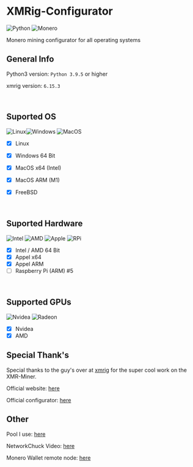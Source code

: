 # XMRig-Configurator
<img src="https://img.shields.io/badge/python-%2314354C.svg?style=for-the-badge&amp;logo=python&amp;logoColor=white" alt="Python"> <img src="https://img.shields.io/badge/monero-FF6600?style=for-the-badge&logo=monero&logoColor=white" alt="Monero">

Monero mining configurator for all operating systems

## General Info
Python3 version: ```Python 3.9.5``` or higher

xmrig version: ```6.15.3```

<br>

## Suported OS
<img src="https://img.shields.io/badge/Linux-FCC624?style=for-the-badge&logo=linux&logoColor=black" alt="Linux"><img src="https://img.shields.io/badge/Windows-0078D6?style=for-the-badge&logo=windows&logoColor=white" alt="Windows"> <img src="https://img.shields.io/badge/mac%20os-000000?style=for-the-badge&logo=apple&logoColor=white" alt="MacOS">

- [x] Linux 
- [x] Windows 64 Bit
- [x] MacOS x64 (Intel)
- [x] MacOS ARM (M1)
- [x] FreeBSD


<br>

## Suported Hardware
<img src="https://img.shields.io/badge/Intel-Core_i9_10th-0071C5?style=for-the-badge&logo=intel&logoColor=white" alt="Intel"> <img src="https://img.shields.io/badge/AMD-Ryzen_7_3800X-ED1C24?style=for-the-badge&logo=amd&logoColor=white" alt="AMD"> <img src="https://img.shields.io/badge/Apple-laptop-999999?style=for-the-badge&logo=apple&logoColor=white" alt="Apple"> <img src="https://img.shields.io/badge/Raspberry%20Pi-A22846?style=for-the-badge&logo=Raspberry%20Pi&logoColor=white" alt="RPi">

- [x] Intel / AMD 64 Bit
- [x] Appel x64
- [x] Appel ARM 
- [ ] Raspberry Pi (ARM) #5

<br>

## Supported GPUs
<img src="https://img.shields.io/badge/NVIDIA-GTX1650-76B900?style=for-the-badge&logo=nvidia&logoColor=white" alt="Nvidea"> <img src="https://img.shields.io/badge/AMD-Radeon_RX_5500-ED1C24?style=for-the-badge&logo=amd&logoColor=white" alt="Radeon">

- [x] Nvidea
- [x] AMD 

## Special Thank's

Special thanks to the guy's over at [xmrig](https://github.com/xmrig) for the super cool work on the XMR-Miner.

Official website: [here](https://xmrig.com/) 

Official configurator: [here](https://xmrig.com/wizard)

## Other
Pool I use: [here](https://moneroocean.stream/)

NetworkChuck Video: [here](https://www.youtube.com/watch?v=hHtGN_JzoP8&t=1006s)

Monero Wallet remote node: [here](https://minexmr.com/node)